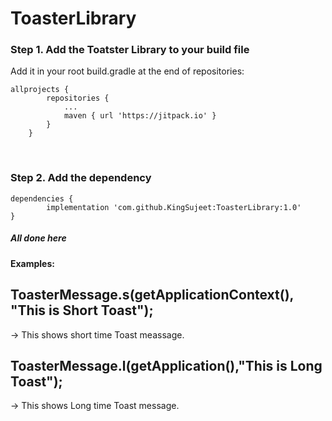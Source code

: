 # ToasterLibrary

<h3>Step 1. Add the Toatster Library to your build file </h3>

Add it in your root build.gradle at the end of repositories:

	allprojects {
			repositories {
				...
				maven { url 'https://jitpack.io' }
			}
		}
	
<br>
<h3>Step 2. Add the dependency</h3>

	dependencies {
	        implementation 'com.github.KingSujeet:ToasterLibrary:1.0'
	}

<h5> All done here </h5>

<h4> Examples: </h4>

<h2>ToasterMessage.s(getApplicationContext(), "This is Short Toast"); </h2> -> This shows short time Toast meassage.

<br>

<h2>ToasterMessage.l(getApplication(),"This is Long Toast"); </h2> -> This shows Long time Toast message.

